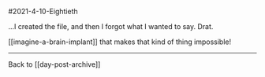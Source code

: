 #2021-4-10-Eightieth

...I created the file, and then I forgot what I wanted to say.  Drat.

[[imagine-a-brain-implant]] that makes that kind of thing impossible!

---
Back to [[day-post-archive]]